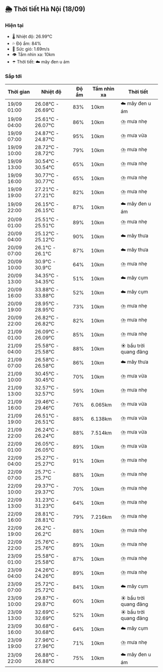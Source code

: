 ## 🌦️ Thời tiết Hà Nội (18/09)

### Hiện tại

- 🌡️ Nhiệt độ: 26.99℃
- 💦 Độ ẩm: 84%
- 💨 Sức gió: 1.69m/s
- 👁️ Tầm nhìn xa: 10km
- ☂️ Thời tiết: ☁️ mây đen u ám

### Sắp tới

| Thời gian | Nhiệt độ | Độ ẩm | Tầm nhìn xa | Thời tiết |
| --- | --- | --- | --- | --- |
| 19/09 01:00 | 26.08℃ - 26.69℃ | 83% | 10km | ☁️ mây đen u ám |
| 19/09 04:00 | 25.61℃ - 26.07℃ | 86% | 10km | ⛈️ mưa nhẹ |
| 19/09 07:00 | 24.87℃ - 24.87℃ | 95% | 10km | ⛈️ mưa vừa |
| 19/09 10:00 | 28.72℃ - 28.72℃ | 79% | 10km | ⛈️ mưa nhẹ |
| 19/09 13:00 | 30.54℃ - 30.54℃ | 65% | 10km | ⛈️ mưa nhẹ |
| 19/09 16:00 | 30.77℃ - 30.77℃ | 65% | 10km | ⛈️ mưa nhẹ |
| 19/09 19:00 | 27.21℃ - 27.21℃ | 82% | 10km | ⛈️ mưa nhẹ |
| 19/09 22:00 | 26.15℃ - 26.15℃ | 87% | 10km | ☁️ mây đen u ám |
| 20/09 01:00 | 25.51℃ - 25.51℃ | 89% | 10km | ⛈️ mưa nhẹ |
| 20/09 04:00 | 25.12℃ - 25.12℃ | 90% | 10km | ☁️ mây thưa |
| 20/09 07:00 | 26.1℃ - 26.1℃ | 87% | 10km | ☁️ mây thưa |
| 20/09 10:00 | 30.9℃ - 30.9℃ | 64% | 10km | ⛈️ mưa nhẹ |
| 20/09 13:00 | 34.35℃ - 34.35℃ | 51% | 10km | ☁️ mây cụm |
| 20/09 16:00 | 33.88℃ - 33.88℃ | 52% | 10km | ☁️ mây cụm |
| 20/09 19:00 | 28.95℃ - 28.95℃ | 73% | 10km | ⛈️ mưa nhẹ |
| 20/09 22:00 | 26.82℃ - 26.82℃ | 82% | 10km | ⛈️ mưa nhẹ |
| 21/09 01:00 | 26.09℃ - 26.09℃ | 85% | 10km | ⛈️ mưa nhẹ |
| 21/09 04:00 | 25.58℃ - 25.58℃ | 88% | 10km | ☀️ bầu trời quang đãng |
| 21/09 07:00 | 26.58℃ - 26.58℃ | 86% | 10km | ☁️ mây thưa |
| 21/09 10:00 | 30.45℃ - 30.45℃ | 70% | 10km | ⛈️ mưa vừa |
| 21/09 13:00 | 32.57℃ - 32.57℃ | 59% | 10km | ⛈️ mưa nhẹ |
| 21/09 16:00 | 29.46℃ - 29.46℃ | 76% | 6.065km | ⛈️ mưa vừa |
| 21/09 19:00 | 26.51℃ - 26.51℃ | 88% | 6.138km | ⛈️ mưa vừa |
| 21/09 22:00 | 26.24℃ - 26.24℃ | 88% | 7.514km | ⛈️ mưa vừa |
| 22/09 01:00 | 26.05℃ - 26.05℃ | 89% | 10km | ⛈️ mưa vừa |
| 22/09 04:00 | 25.27℃ - 25.27℃ | 91% | 10km | ⛈️ mưa nhẹ |
| 22/09 07:00 | 25.7℃ - 25.7℃ | 88% | 10km | ⛈️ mưa nhẹ |
| 22/09 10:00 | 29.37℃ - 29.37℃ | 70% | 10km | ⛈️ mưa nhẹ |
| 22/09 13:00 | 31.23℃ - 31.23℃ | 64% | 10km | ⛈️ mưa nhẹ |
| 22/09 16:00 | 28.81℃ - 28.81℃ | 79% | 7.216km | ⛈️ mưa nhẹ |
| 22/09 19:00 | 26.2℃ - 26.2℃ | 88% | 10km | ⛈️ mưa nhẹ |
| 22/09 22:00 | 25.76℃ - 25.76℃ | 89% | 10km | ⛈️ mưa nhẹ |
| 23/09 01:00 | 25.58℃ - 25.58℃ | 87% | 10km | ⛈️ mưa nhẹ |
| 23/09 04:00 | 24.26℃ - 24.26℃ | 89% | 10km | ⛈️ mưa nhẹ |
| 23/09 07:00 | 25.72℃ - 25.72℃ | 84% | 10km | ☁️ mây cụm |
| 23/09 10:00 | 29.87℃ - 29.87℃ | 60% | 10km | ☀️ bầu trời quang đãng |
| 23/09 13:00 | 32.69℃ - 32.69℃ | 52% | 10km | ☀️ bầu trời quang đãng |
| 23/09 16:00 | 30.68℃ - 30.68℃ | 64% | 10km | ☁️ mây cụm |
| 23/09 19:00 | 27.96℃ - 27.96℃ | 71% | 10km | ⛈️ mưa nhẹ |
| 23/09 22:00 | 26.88℃ - 26.88℃ | 75% | 10km | ☁️ mây đen u ám |
